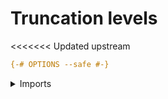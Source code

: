 # Truncation levels

<<<<<<< Updated upstream
```agda
{-# OPTIONS --safe #-}
```

<details><summary>Imports</summary>
=======
>>>>>>> Stashed changes
```agda
module foundation-core.truncation-levels where
```

<details><summary>Imports</summary>
```agda
open import foundation-core.universe-levels
```
</details>

## Idea

The type of truncation levels is a type similar to the type of natural numbers, but starting the count at -2, so that sets have truncation level 0.

## Definition

```agda
data 𝕋 : UU lzero where
  neg-two-𝕋 : 𝕋
  succ-𝕋 : 𝕋 → 𝕋

neg-one-𝕋 : 𝕋
neg-one-𝕋 = succ-𝕋 neg-two-𝕋

zero-𝕋 : 𝕋
zero-𝕋 = succ-𝕋 neg-one-𝕋

one-𝕋 : 𝕋
one-𝕋 = succ-𝕋 zero-𝕋

two-𝕋 : 𝕋
two-𝕋 = succ-𝕋 one-𝕋
```
